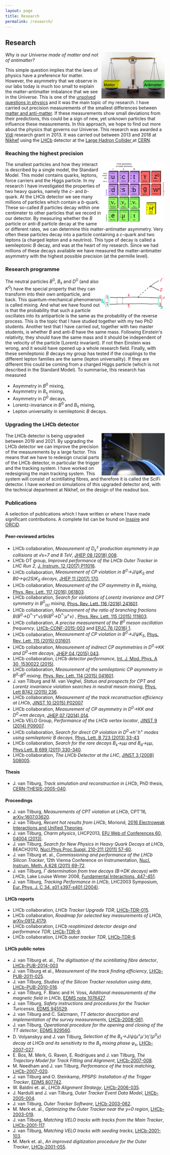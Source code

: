 ```yaml
---
layout: page
title: Research
permalink: /research/
---
```

## Research
<img src="/img/balance.png" width="200" align="right" alt=""/>
<p>
  <i>Why is our Universe made of matter and not of antimatter?</i>
</p>
<p>
This simple question implies that the laws of physics have a preference for matter. 
However, the asymmetry that we observe
in our labs today is much too small to explain the matter-antimatter imbalance that we see in the Universe.
This is one of the <a href="https://en.wikipedia.org/wiki/List_of_unsolved_problems_in_physics">unsolved questions in physics</a> and it was the 
main topic of my research.
I have carried out precision measurements of the smallest differences 
between <a href="http://lhcb-public.web.cern.ch/lhcb-public/en/Physics/Antimatter-en.html">matter and anti-matter</a>.
If these measurements show small deviations from their 
predictions, this could be a sign of new, yet unknown particles
that influence these measurements. In this approach, we hope to find out more about the physics that governs our Universe.
This research was awarded a
<a href="http://www.nwo.nl/en/funding/our-funding-instruments/nwo/innovational-research-incentives-scheme/vidi/index.html">Vidi</a> research grant in 2013. 
It was carried out between 2013 and 2018 at <a href="https://www.nikhef.nl">Nikhef</a> using the <a href="http://lhcb-public.web.cern.ch/lhcb-public/">LHCb</a> detector at the 
<a href="http://lhc.web.cern.ch/lhc/">Large Hadron Collider </a> at <a href="http://public.web.cern.ch/public/">CERN</a>.
</p>

### Reaching the highest precision
<p>
<a href="/img/SM.png"><img src="/img/SM.png" width="200" align="right" alt=""/></a>
The smallest particles and how they interact is described by a single model, the Standard Model. This model contains quarks, leptons, force carriers and the Higgs particle. In my research I have investigated the properties of two heavy quarks, namely the <i>c</i>- and <i>b</i>-quark.
At the LHCb detector we see many millions of particles which contain a <i>b</i>-quark. These so-called <i>B</i> particles decay within one centimeter to other particles that we record in our detector. By measuring whether the <i>B</i> particle or anti-<i>B</i> particle decay at the same or different rates, we can determine this matter-antimatter asymmetry. Very often these particles decay into a particle containing a <i>c</i>-quark and two leptons (a charged lepton and a neutrino). This type of decay is called a semileptonic <i>B</i> decay, and was at the heart of my research. Since we had millions of these decays available we have measured the matter-antimatter asymmetry with the highest possible precision (at the permille level).
</p>

### Research programme
<p>
<a href="/img/sl_scan_trans.gif"><img src="/img/sl_scan_trans.gif" width="200" align="right" alt=""/></a>
The neutral particles <i>B</i><sup>0</sup>, <i>B</i><sub>s</sub> and <i>D</i><sup>0</sup> 
(and also <i>K</i><sup>0</sup>) have the special property that they can transform into 
their own antiparticle, and back. This quantum-mechanical phenomenon is called mixing. 
And what we have found out is that the probability that such a particle oscillates 
into its antiparticle is the same as the probability of the reverse process. This is 
the topic that I have studied together with my two PhD students. Another test that I 
have carried out, together with two master students, is whether <i>B</i> 
and anti-<i>B</i> have the same mass. Following Einstein's relativity, 
they should have the same mass and it should be independent of the velocity of the 
particle (Lorentz invariant). If not then Einstein was wrong, and it would have opened up a 
whole research field. Finally, with these semileptonic <i>B</i> decays my group has tested if the 
couplings to the different lepton families are the same (lepton universality). If they 
are different this could be coming from a charged Higgs particle (which is not 
described in the Standard Model). To summarise, this research has measured
        <ul>
                <li>Asymmetry in <i>B</i><sup>0</sup> mixing,</li>
                <li>Asymmetry in <i>B</i><sub>s</sub> mixing,</li>
                <li>Asymmetry in <i>D</i><sup>0</sup> decays,</li>
                <li>Lorentz-invariance in <i>B</i><sup>0</sup> and <i>B</i><sub>s</sub> mixing,</li>
                <li>Lepton universality in semileptonic <i>B</i> decays.</li>
          </ul>
</p>

### Upgrading the LHCb detector
<p>
<a href="/img/SciFi.jpg"><img src="/img/SciFi.jpg" width="200" align="right" alt=""/></a>
The LHCb detector is being upgraded between 2019 and 2021. By upgrading the LHCb detector we can improve the precision 
of the measurements by a large factor. This means that we
have to redesign crucial parts of the LHCb detector, in particular the trigger and the tracking system. I have worked
on redesigning the main tracking system. This system will consist of scintillating fibres, and therefore it is called
the SciFi detector. I have worked on simulations of this upgraded detector and, with the technical department at Nikhef, on the design of the 
readout box.
</p>

### Publications
<p>
A selection of publications which I have written or where I have made significant contributions. A complete list can be found 
on <a href="https://inspirehep.net/authors/1070629">Inspire</a> and <a href="https://orcid.org/0000-0003-2655-8742">ORCiD</a>.
</p>

#### Peer-reviewed articles
<p>
      <ul>
                  <li> LHCb collaboration, <i>Measurement of D<sub>s</sub><sup>&pm;</sup> production asymmetry in pp collisions at &Sqrt;s=7 and 8 TeV</i>, <a href="https://arxiv.org/abs/1805.09869">JHEP 08 (2018) 008</a>.
                  <li>LHCb OT group, <i>Improved performance of the LHCb Outer Tracker in LHC Run 2</i>, <a href="https://arxiv.org/abs/1708.00819">J. Instrum. 12 (2017) P11016</a>.
                  <li>LHCb collaboration, <i>Measurement of CP violation in B<sup>0</sup>&rarr;J/&psi;K<sub>S</sub> and B0&rarr;&psi;(2S)K<sub>S</sub> decays</i>, <a href="https://arxiv.org/abs/1709.03944">JHEP 11 (2017) 170</a>.
                  <li>LHCb collaboration, <i>Measurement of the CP asymmetry in B<sub>s</sub> mixing</i>, <a href="http://arxiv.org/abs/1605.09768">Phys. Rev. Lett. 117 (2016) 061803</a>.
                  <li>LHCb collaboration, <i>Search for violations of Lorentz invariance and CPT symmetry in B<sup>0</sup><sub>(s)</sub> mixing</i>, <a href="http://arxiv.org/abs/1603.04804">Phys. Rev. Lett. 116 (2016) 241601</a>.
                  <li>LHCb collaboration, <i>Measurement of the ratio of branching fractions B(B<sup>0</sup>&rarr;D<sup>*-</sup>&tau;<sup>+</sup>&nu;)/B(B<sup>0</sup>&rarr;D<sup>*-</sup>&mu;<sup>+</sup>&nu;)</i> , <a href="http://arxiv.org/abs/1506.08614">Phys. Rev. Lett. 115 (2015) 111803</a>.
                  <li>LHCb collaboration, <i>A precise measurement of the B<sup>0</sup> meson oscillation frequency</i>, <a href="https://cds.cern.ch/record/2038142">LHCb-CONF-2015-003</a> and <a href="http://arxiv.org/abs/1604.03475">EPJC 76 (2016) 1</a>.</li>
                  <li>LHCb collaboration, <i>Measurement of CP violation in B<sup>0</sup>&rarr;J/&psi;K<sub>S</sub></i>, <a href="https://arxiv.org/abs/1503.07089">Phys. Rev. Lett. 115 (2015) 031601</a>.
                  <li>LHCb collaboration, <i>Measurement of indirect CP asymmetries in D<sup>0</sup>&rarr;KK and D<sup>0</sup>&rarr;&pi;&pi; decays</i>, <a href="http://arxiv.org/abs/1501.06777">JHEP 04 (2015) 043</a>.</li>
                  <li>LHCb collaboration, <i>LHCb detector performance</i>, <a href="http://arxiv.org/abs/1412.6352">Int. J. Mod. Phys. A 30, 1530022 (2015)</a>.</li>
                  <li>LHCb collaboration, <i>Measurement of the semileptonic CP asymmetry in B<sup>0</sup>–B<sup>0</sup> mixing</i>, <a href="http://arxiv.org/abs/1409.8586">Phys. Rev. Lett. 114 (2015) 041601</a>.</li>
                  <li>J. van Tilburg and M. van Veghel, <i>Status and prospects for CPT and Lorentz invariance violation searches in neutral meson mixing</i>, <a href="http://arxiv.org/abs/1407.1269">Phys. Lett B742 (2015) 236</a>.</li>
                  <li>LHCb collaboration, <i>Measurement of the track reconstruction efficiency at LHCb</i>, <a href="http://arxiv.org/abs/1408.1251">JINST 10 (2015) P02007</a></li>
                   <li>LHCb collaboration, <i>Measurement of CP asymmetry in D<sup>0</sup>&rarr;KK and D<sup>0</sup>&rarr;&pi;&pi; decays</i>, <a href="http://arxiv.org/abs/1405.2797">JHEP 07 (2014) 014</a>.</li>
                  <li>LHCb VELO Group, <i>Performance of the LHCb vertex locator</i>, <a href="http://arxiv.org/abs/1405.7808">JINST 9 (2014) P09007</a>.</li>
                  <li>LHCb collaboration, <i>Search for direct CP violation in D<sup>0</sup>&rarr;h<sup>−</sup>h<sup>+</sup> modes using semileptonic B decays</i>, <a href="http://arxiv.org/abs/1303.2614">Phys. Lett. B 723 (2013) 33-43</a></li>
                <li>LHCb collaboration, <i>Search for the rare decays B<sub>s</sub>&rarr;&mu;&mu; and B<sub>d</sub>&rarr;&mu;&mu;</i>, <a href="http://arxiv.org/abs/1103.2465">Phys.Lett. B 699 (2011) 330-340</a>.</li>
                          <li>LHCb collaboration, <i>The LHCb Detector at the LHC</i>, <a href="http://dx.doi.org/10.1088/1748-0221/3/08/S08005">JINST 3 (2008) S08005</a>.</li>
</ul>
</p>


#### Thesis
<p>
      <ul>
                  <li>J. van Tilburg, <i>Track simulation and reconstruction in LHCb</i>, PhD thesis, <a href="http://inspirehep.net/record/692288">CERN-THESIS-2005-040</a>.</li>
          </ul>
</p>

#### Proceedings
<p>
      <ul>
                  <li>J. van Tilburg, <i>Measurements of CPT violation at LHCb</i>, CPT'16, <a href="https://arxiv.org/abs/1607.03620">arXiv:1607.03620</a>.</li>
                  <li>J. van Tilburg, <i>Recent hot results from LHCb</i>, Moriond, <a href="http://moriond.in2p3.fr/Proceedings/2016/Moriond_EW_2016.pdf">2016 Electroweak Interactions and Unified Theories</a>.</li>
                  <li>J. van Tilburg, <i>Charm physics</i>, LHCP2013, <a href="http://dx.doi.org/10.1051/epjconf/20136004004">EPJ Web of Conferences 60, 04004 (2013)</a>.</li>
                  <li>J. van Tilburg, <i>Search for New Physics in Heavy Quark Decays at LHCb</i>, BEACH2010, <a href="http://dx.doi.org/10.1016/j.nuclphysbps.2010.12.046">Nucl.Phys.Proc.Suppl. 210-211 (2011) 57-60</a>.</li>
                  <li>J. van Tilburg et. al., <i>Commissioning and performance of the LHCb Silicon Tracker</i>, 12th Vienna Conference on Instrumentation, <a href="http://dx.doi.org/10.1016/j.nima.2010.06.286">Nucl. Instrum. Meth. A 628 (2011) 69–72</a>.</li>
                  <li>J. van Tilburg, <i>Γ determination from tree decays (B→DK decays) with LHCb</i>, Lake Louise Winter 2008, <a href="http://dx.doi.org/10.1142/9789812776105_0054">Fundamental Interactions, 447-451</a>.</li>
                  <li>J. van Tilburg, <i>Tracking Performance in LHCb</i>, LHC2003 Symposium, <a href="http://dx.doi.org/10.1140/epjcd/s2004-04-041-7">Eur. Phys. J. C  34, s01 s397-s401 (2004)</a>.</li>
          </ul>
</p>

#### LHCb reports
<p>
      <ul>
                  <li>LHCb collaboration, <i>LHCb Tracker Upgrade TDR</i>, <a href="https://cds.cern.ch/record/1647400">LHCb-TDR-015</a>.</li>
                  <li>LHCb collaboration, <i>Roadmap for selected key measurements of LHCb</i>, <a href="http://arxiv.org/abs/0912.4179">arXiv:0912.4179</a>.</li>
                  <li>LHCb collaboration, <i>LHCb reoptimized detector design and performance TDR</i>, <a href="https://cds.cern.ch/record/630827">LHCb-TDR-9</a>.</li>
                  <li>LHCb collaboration, <i>LHCb outer tracker TDR</i>, <a href="https://cds.cern.ch/record/519146">LHCb-TDR-6</a>.</li>
          </ul>
</p>

#### LHCb public notes

<p>
      <ul>
                  <li>J. van Tilburg et. al., <i>The digitisation of the scintillating fibre detector</i>, <a href="https://cds.cern.ch/record/1641930">LHCb-PUB-2014-003</a></li>
                  <li>J. van Tilburg et al., <i>Measurement of the track finding efficiency</i>, <a href="https://cds.cern.ch/record/1402577">LHCb-PUB-2011-025</a>.</li>
                  <li>J. van Tilburg, <i>Studies of the Silicon Tracker resolution using data</i>, <a href="https://cds.cern.ch/record/1286299">LHCb-PUB-2010-016</a>.</li>
                  <li>J. van Tilburg, F. Blanc and H. Voss, <i>Additional measurements of the magnetic field in LHCb</i>, <a href="https://edms.cern.ch/document/1076427">EDMS note 1076427</a>.</li>
                  <li>J. van Tilburg, <i>Safety instructions and procedures for the Tracker Turicensis</i>, <a href="https://edms.cern.ch/document/945529">EDMS 945529</a>.</li>
                  <li>J. van Tilburg and C. Salzmann, <i>TT detector description and implementation of the survey measurements</i>, <a href="https://cds.cern.ch/record/1140703">LHCb-2008-061</a>.</li>
                  <li>J. van Tilburg, <i>Operational procedure for the opening and closing of the TT detector</i>, <a href="https://edms.cern.ch/document/929560">EDMS 929560</a>.</li>
                  <li>D. Volyanskyy and J. van Tilburg, <i>Selection of the B<sub>s</sub>→J/ψ(μ<sup>+</sup>μ<sup>-</sup>)η’(ρ<sup>0</sup>γ) decay at LHCb and its sensitivity to the B<sub>s</sub> mixing phase φ<sub>s</sub></i>, <a href="https://cds.cern.ch/record/1026902">LHCb-2007-027</a>.</li>
                  <li>E. Bos, M. Merk, G. Raven, E. Rodrigues and J. van Tilburg, <i>The Trajectory Model for Track Fitting and Alignment</i>, <a href="https://cds.cern.ch/record/1025826">LHCb-2007-008</a>.</li>
                  <li>M. Needham and J. van Tilburg, <i>Performance of the track matching</i>, <a href="https://cds.cern.ch/record/1020304">LHCb-2007-020</a>.</li>
                  <li>J. van Tilburg and O. Steinkamp, <i>PPSPS: Installation of the Trigger Tracker</i>, <a href="https://edms.cern.ch/document/807742">EDMS 807742</a>.</li>
                  <li>W. Baldini et. al., <i>LHCb Alignment Strategy</i>, <a href="https://cds.cern.ch/record/964804">LHCb-2006-035</a>.</li>
                  <li>J. Nardulli and J. van Tilburg, <i>Outer Tracker Event Data Model</i>, <a href="https://cds.cern.ch/record/815742">LHCb-2005-004</a>.</li>
                  <li>J. van Tilburg, <i>Outer Tracker Software</i>, <a href="https://cds.cern.ch/record/684709">LHCb-2003-062</a>.</li>
                  <li>M. Merk et. al., <i>Optimizing the Outer Tracker near the y=0 region</i>, <a href="">LHCb-2003-019</a>.</li>
                  <li>J. van Tilburg, <i>Matching VELO tracks with tracks from the Main Tracker</i>, <a href="https://cds.cern.ch/record/684666">LHCb-2001-117</a>.</li>
                  <li>J. van Tilburg, <i>Matching VELO tracks with seeding tracks</i>, <a href="https://cds.cern.ch/record/691686">LHCb-2001-103</a>.</li>
                  <li>M. Merk et. al., <i>An improved digitization procedure for the Outer Tracker</i>, <a href="http://inspirehep.net/record/929062">LHCb-2001-055</a>.</li>
          </ul>
</p>

